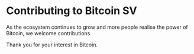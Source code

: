 Contributing to Bitcoin SV
===========================

As the ecosystem continues to grow and more people realise the power of Bitcoin, we welcome contributions.

Thank you for your interest in Bitcoin.
